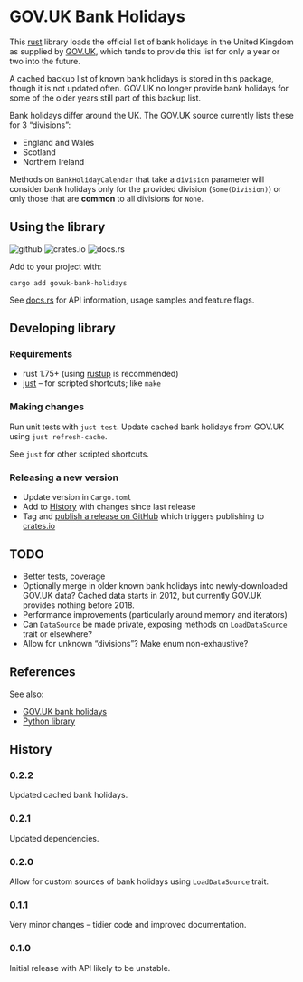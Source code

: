 GOV.UK Bank Holidays
====================

This [rust](https://www.rust-lang.org/) library loads the official list of bank holidays in the United Kingdom
as supplied by [GOV.UK](https://www.gov.uk/bank-holidays),
which tends to provide this list for only a year or two into the future.

A cached backup list of known bank holidays is stored in this package, though it is not updated often.
GOV.UK no longer provide bank holidays for some of the older years still part of this backup list.

Bank holidays differ around the UK. The GOV.UK source currently lists these for 3 “divisions”:

- England and Wales
- Scotland
- Northern Ireland

Methods on `BankHolidayCalendar` that take a `division` parameter will consider bank holidays only for the provided
division (`Some(Division)`) or only those that are **common** to all divisions for `None`.

Using the library
-----------------

![github](https://github.com/ministryofjustice/govuk-bank-holidays-rs/actions/workflows/pipeline.yml/badge.svg?branch=main)
![crates.io](https://img.shields.io/crates/v/govuk-bank-holidays)
![docs.rs](https://img.shields.io/docsrs/govuk-bank-holidays)

Add to your project with:

```shell
cargo add govuk-bank-holidays
```

See [docs.rs](https://docs.rs/govuk-bank-holidays) for API information, usage samples and feature flags.

Developing library
------------------

### Requirements

- rust 1.75+ (using [rustup](https://rustup.rs/) is recommended)
- [just](https://just.systems/man/en/) – for scripted shortcuts; like `make`

### Making changes

Run unit tests with `just test`.
Update cached bank holidays from GOV.UK using `just refresh-cache`.

See `just` for other scripted shortcuts.

### Releasing a new version

- Update version in `Cargo.toml`
- Add to [History](#history) with changes since last release
- Tag and [publish a release on GitHub](https://github.com/ministryofjustice/govuk-bank-holidays-rs/releases)
  which triggers publishing to [crates.io](http://crates.io/crates/govuk-bank-holidays)

TODO
----

- Better tests, coverage
- Optionally merge in older known bank holidays into newly-downloaded GOV.UK data? Cached data starts in 2012,
  but currently GOV.UK provides nothing before 2018.
- Performance improvements (particularly around memory and iterators)
- Can `DataSource` be made private, exposing methods on `LoadDataSource` trait or elsewhere?
- Allow for unknown “divisions”? Make enum non-exhaustive?

References
----------

See also:

- [GOV.UK bank holidays](https://www.gov.uk/bank-holidays)
- [Python library](https://github.com/ministryofjustice/govuk-bank-holidays)

History
-------

### 0.2.2
Updated cached bank holidays.

### 0.2.1
Updated dependencies.

### 0.2.0
Allow for custom sources of bank holidays using `LoadDataSource` trait.

### 0.1.1
Very minor changes – tidier code and improved documentation.

### 0.1.0
Initial release with API likely to be unstable.
